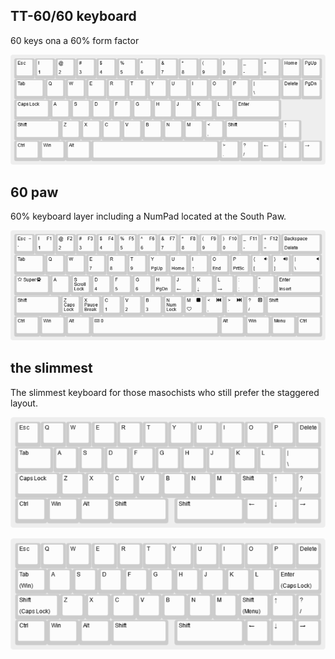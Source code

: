 ## TT-60/60 keyboard
60 keys ona a 60% form factor

![TT-60/60 keyboard](60-60-keyboard.png)

## 60 paw
60% keyboard layer including a NumPad located at the South Paw.

![60-paw](60-paw.png)

## the slimmest

The slimmest keyboard for those masochists who still prefer the staggered layout.

![The slimmest keyboard 1](slimmest1.png)

![The slimmest keyboard 2](slimmest2.png)
